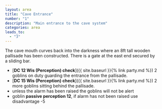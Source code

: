 ```yaml
---
layout: area
title: "Cave Entrance"
number: "1"
description: "Main entrance to the cave system"
categories: area
leads_to:
  - "3"
---
```


The cave mouth curves back into the darkness where an 8ft tall wooden pallisade has been constructed.  There is a gate at the east end secured by a sliding bar.

* [**DC 12 Wis (Perception) check**]({{ site.baseurl }}{% link party.md %}) 2 goblins on duty guarding the entrance from the pallisade.
* [**DC 15 Wis (Perception) check**]({{ site.baseurl }}{% link party.md %}) 2 more goblins sitting behind the pallisade.
* unless the alarm has been raised the goblins will not be alert
* goblin **passive perception 12**, if alarm has not been raised use disadvantage -5

